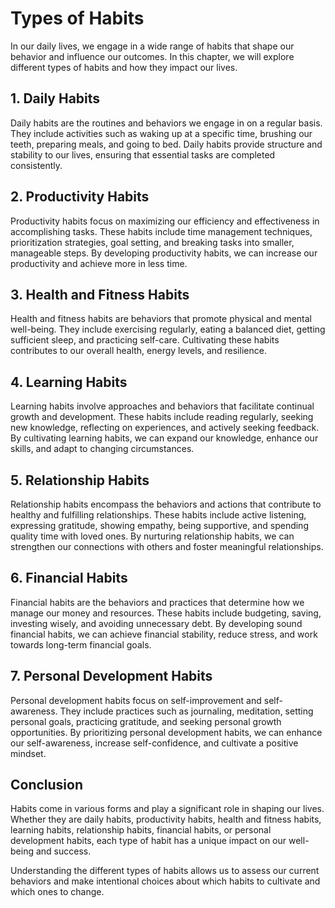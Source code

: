 # Types of Habits

In our daily lives, we engage in a wide range of habits that shape our behavior and influence our outcomes. In this chapter, we will explore different types of habits and how they impact our lives.

## 1\. Daily Habits

Daily habits are the routines and behaviors we engage in on a regular basis. They include activities such as waking up at a specific time, brushing our teeth, preparing meals, and going to bed. Daily habits provide structure and stability to our lives, ensuring that essential tasks are completed consistently.

## 2\. Productivity Habits

Productivity habits focus on maximizing our efficiency and effectiveness in accomplishing tasks. These habits include time management techniques, prioritization strategies, goal setting, and breaking tasks into smaller, manageable steps. By developing productivity habits, we can increase our productivity and achieve more in less time.

## 3\. Health and Fitness Habits

Health and fitness habits are behaviors that promote physical and mental well-being. They include exercising regularly, eating a balanced diet, getting sufficient sleep, and practicing self-care. Cultivating these habits contributes to our overall health, energy levels, and resilience.

## 4\. Learning Habits

Learning habits involve approaches and behaviors that facilitate continual growth and development. These habits include reading regularly, seeking new knowledge, reflecting on experiences, and actively seeking feedback. By cultivating learning habits, we can expand our knowledge, enhance our skills, and adapt to changing circumstances.

## 5\. Relationship Habits

Relationship habits encompass the behaviors and actions that contribute to healthy and fulfilling relationships. These habits include active listening, expressing gratitude, showing empathy, being supportive, and spending quality time with loved ones. By nurturing relationship habits, we can strengthen our connections with others and foster meaningful relationships.

## 6\. Financial Habits

Financial habits are the behaviors and practices that determine how we manage our money and resources. These habits include budgeting, saving, investing wisely, and avoiding unnecessary debt. By developing sound financial habits, we can achieve financial stability, reduce stress, and work towards long-term financial goals.

## 7\. Personal Development Habits

Personal development habits focus on self-improvement and self-awareness. They include practices such as journaling, meditation, setting personal goals, practicing gratitude, and seeking personal growth opportunities. By prioritizing personal development habits, we can enhance our self-awareness, increase self-confidence, and cultivate a positive mindset.

## Conclusion

Habits come in various forms and play a significant role in shaping our lives. Whether they are daily habits, productivity habits, health and fitness habits, learning habits, relationship habits, financial habits, or personal development habits, each type of habit has a unique impact on our well-being and success.

Understanding the different types of habits allows us to assess our current behaviors and make intentional choices about which habits to cultivate and which ones to change.
